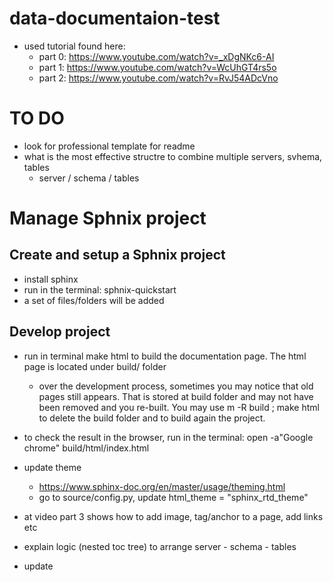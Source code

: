 # data-documentaion-test
* used tutorial found here: 
    * part 0: https://www.youtube.com/watch?v=_xDgNKc6-AI
    * part 1: https://www.youtube.com/watch?v=WcUhGT4rs5o
    * part 2: https://www.youtube.com/watch?v=RvJ54ADcVno

# TO DO
* look for professional template for readme
* what is the most effective structre to combine multiple servers, svhema, tables
    * server / schema / tables



# Manage Sphnix project 
## Create and setup a Sphnix project
* install sphinx
* run in the terminal: sphnix-quickstart
* a set of files/folders will be added 


## Develop project
* run in terminal make html to build the documentation page. The html page is located under build/ folder
    * over the development process, sometimes you may notice that old pages still appears. That is stored at build folder and may not have been removed and you re-built. You may use m -R build ; make html to delete the build folder and to build again the project.
* to check the result in the browser, run in the terminal: open -a"Google chrome" build/html/index.html 
* update theme
    * https://www.sphinx-doc.org/en/master/usage/theming.html
    * go to source/config.py, update html_theme = "sphinx_rtd_theme"
* at video part 3 shows how to add image, tag/anchor to a page, add links etc

* explain logic (nested toc tree) to arrange server - schema - tables
* update

